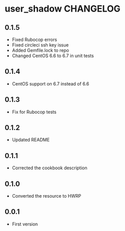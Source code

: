user_shadow CHANGELOG
==================
0.1.5
-----
- Fixed Rubocop errors
- Fixed circleci ssh key issue
- Added Gemfile.lock to repo
- Changed CentOS 6.6 to 6.7 in unit tests

0.1.4
-----
- CentOS support on 6.7 instead of 6.6

0.1.3
-----
- Fix for Rubocop tests

0.1.2
-----
- Updated README

0.1.1
-----
- Corrected the cookbook description

0.1.0
-----
- Converted the resource to HWRP

0.0.1
-----
- First version
